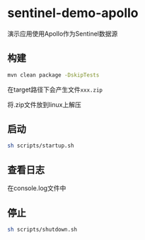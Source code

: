 # sentinel-demo-apollo

演示应用使用Apollo作为Sentinel数据源

## 构建

```bash
mvn clean package -DskipTests
```

在target路径下会产生文件`xxx.zip`

将.zip文件放到linux上解压

## 启动

```bash
sh scripts/startup.sh
```

## 查看日志

在console.log文件中

## 停止

```bash
sh scripts/shutdown.sh
```